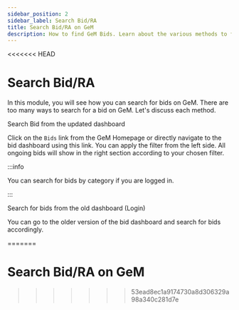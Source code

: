 ```yaml
---
sidebar_position: 2
sidebar_label: Search Bid/RA
title: Search Bid/RA on GeM
description: How to find GeM Bids. Learn about the various methods to find GeM Bids for your product or services.
---
```


<<<<<<< HEAD
# Search Bid/RA

In this module, you will see how you can search for bids on GeM. There are too many ways to search for a bid on GeM. Let's discuss each method.

Search Bid from the updated dashboard

Click on the `Bids` link from the GeM Homepage or directly navigate to the bid dashboard using this link. You can apply the filter from the left side. All ongoing bids will show in the right section according to your chosen filter.

:::info

You can search for bids by category if you are logged in.

:::

Search for bids from the old dashboard (Login)

You can go to the older version of the bid dashboard and search for bids accordingly.

=======
# Search Bid/RA on GeM
>>>>>>> 53ead8ec1a9174730a8d306329a98a340c281d7e
